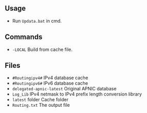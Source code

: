 ﻿## Usage

- Run `Updata.bat` in cmd.

## Commands

- `-LOCAL`
  Build from cache file.

## Files

- `#Routingipv4#`
  IPv4 database cache
- `#Routingipv6#`
  IPv6 database cache
- `delegated-apnic-latest`
  Original APNIC database
- `Log_Lib`
  IPv4 netmask to IPv4 prefix length conversion library
- `latest` folder
  Cache folder
- `Routing.txt`
  The output file
